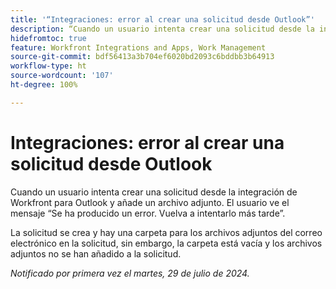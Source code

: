 ```yaml
---
title: '“Integraciones: error al crear una solicitud desde Outlook”'
description: “Cuando un usuario intenta crear una solicitud desde la integración de Workfront para Outlook y añade un archivo adjunto. El usuario ve el mensaje 'Se ha producido un error'. Vuelva a intentarlo más tarde”.
hidefromtoc: true
feature: Workfront Integrations and Apps, Work Management
source-git-commit: bdf56413a3b704ef6020bd2093c6bddbb3b64913
workflow-type: ht
source-wordcount: '107'
ht-degree: 100%

---
```



# Integraciones: error al crear una solicitud desde Outlook

Cuando un usuario intenta crear una solicitud desde la integración de Workfront para Outlook y añade un archivo adjunto. El usuario ve el mensaje “Se ha producido un error. Vuelva a intentarlo más tarde”.

La solicitud se crea y hay una carpeta para los archivos adjuntos del correo electrónico en la solicitud, sin embargo, la carpeta está vacía y los archivos adjuntos no se han añadido a la solicitud.

_Notificado por primera vez el martes, 29 de julio de 2024._
